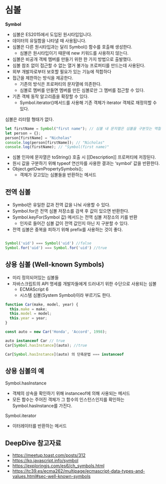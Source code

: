 # 심볼

**Symbol**
- 심볼은 ES2015에서 도입된 원시타입입니다.
- 데이터의 유일함을 나타낼 때 사용됩니다.
- 심볼은 다른 원시타입과는 달리 Symbol() 함수를 호출해 생성한다.
  - 심볼은 원시타입이기 때문에 new 키워드를 사용하지 않는다.
- 심볼은 비공개 객체 멤버를 만들기 위한 한 가지 방법으로 출발했다.
- 심볼 참조 없이 접근할 수 없는 열거 불가능 프로퍼티를 만드는데 사용된다.
- 외부 개발자로부터 보호할 필요가 있는 기능에 적합하다
- 접근을 제한하는 방식을 제공한다.
    - 기존의 방식은 프로퍼티의 문자열에 의존한다.
    - 심볼로 멤버를 만들면 멤버를 만든 심볼로만 그 멤버를 접근할 수 있다.
- 기존 객체 동작 알고리즘을 확장할 수 있다.
  - Symbol.iterator()메서드를 사용해 기존 객체가 iterator 객체로 재정의할 수 있다.
    

심볼은 리터럴 형태가 없다.

```jsx
let firstName = Symbol("first name"); // 심볼 내 문자열은 심볼을 구분짓는 역할을 한다.
let person = {};
person[firstName] = "Nicholas"
console.log(person[firstName]); // "Nicholas"
console.log(firstName); // "Symbol(first name)"
```

- 심볼 인자에 문자열은 toString() 호출 시 [[Description]] 프로퍼티에 저장된다.
- 원시 값을 구분하기 위해 typeof 연산자를 사용한 결과는 ‘symbol’ 값을 반환한다.
- Object.getOwnPropertySymbols();
  - 객체가 갖고있는 심볼들을 반환하는 메서드

## 전역 심볼

- Symbol은 유일한 값과 전역 값을 나눠 사용할 수 있다.
- Symbol.for은 전역 심볼 저장소를 검색 후 값이 있으면 반환한다.
- Symbol.keyFor(Symbol 값) 메서드는 전역 심볼 저장소의 키를 반환
  - 인자로 들어간 심볼 값이 전역 값인지 아닌 지 구분할 수 있다.
- 전역 심볼은 중복을 피하기 위해 prefix를 사용하는 것이 좋다.

```jsx

Symbol('uid') === Symbol('uid') //false
Symbol.for('uid') === Symbol.for('uid') //true

```

## 상용 심볼 (Well-known Symbols)

- 미리 정의되어있는 심볼들
- 자바스크립트의 API 명세를 개발자들에게 드러내기 위한 수단으로 사용되는 심볼
    - ECMAScript 6
    - 시스템 심볼(System Symbol)이라 부르기도 한다.

```jsx
function Car(make, model, year) {
  this.make = make;
  this.model = model;
  this.year = year;
}

const auto = new Car('Honda', 'Accord', 1998);

auto instanceof Car // true
Car[Symbol.hasInstance](auto); //true

Car[Symbol.hasInstance](auto) 의 단축문법 === instanceof
```

## 상용 심볼의 예

Symbol.hasInstance
- 객체의 상속을 확인하기 위해 instanceof에 의해 사용되는 메서드
- 모든 함수는 주어진 객체가 그 함수의 인스턴스인지를 확인하는 Symbol.hasInstance를 가진다.

Symbol.iterator
- 이터레이터를 반환하는 메서드

## DeepDive 참고자료
- https://meetup.toast.com/posts/312
- https://ko.javascript.info/symbol
- https://exploringjs.com/es6/ch_symbols.html
- https://tc39.es/ecma262/multipage/ecmascript-data-types-and-values.html#sec-well-known-symbols